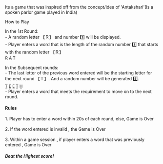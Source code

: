 Its a game that was inspired off from the concept/idea of 'Antakshari'(Is a spoken parlor game played in India)

<p><span>How to Play</span>
        <p><span id="round">In the 1st Round:</span>
            <br>- A random letter <span id="example">【Ｒ】</span> and number 3️⃣ will be displayed. 
            <br>- Player enters a word that is the length of the random number 3️⃣ that starts with the random letter <span id="example">【Ｒ】</span>
            <br> <span id="example1" >R̲ A̲ T̲</span>
            <p><span id="round">In the Subsequent rounds:</span>
            <br>- The last letter of the previous word entered will be the starting letter for the next round <span id="example">【Ｔ】</span>. And a random number will be generated 5️⃣. 
            <br> <span id="example1">T̲ E̲ E̲ T̲ H̲</span>
            <br>- Player enters a word that meets the requirement to move on to the next round.
            <br>
        </p>
        <h4>Rules</h4>
        <p> 1. Player has to enter a word within 20s of each round, else, Game is Over
        <br><br> 2. If the word entered is invalid , the Game is Over
        <br><br> 3. Within a game session , if player enters a word that was previously entered , Game is Over  
        </p>
         <h5>Beat the Highest score!</h5>

